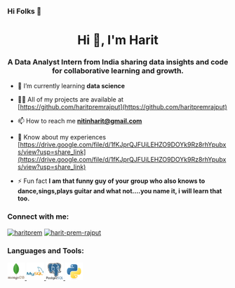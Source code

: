 ### Hi Folks 👋


<h1 align="center">Hi 👋, I'm Harit</h1>
<h3 align="center">A Data Analyst Intern from India sharing data insights and code for collaborative learning and growth.</h3>

- 🌱 I’m currently learning **data science**

- 👨‍💻 All of my projects are available at [https://github.com/haritpremrajput](https://github.com/haritpremrajput)

- 📫 How to reach me **nitinharit@gmail.com**

- 📄 Know about my experiences [https://drive.google.com/file/d/1fKJprQJFUiLEHZO9DOYk9Rz8rhYpubxs/view?usp=share_link](https://drive.google.com/file/d/1fKJprQJFUiLEHZO9DOYk9Rz8rhYpubxs/view?usp=share_link)

- ⚡ Fun fact **I am that funny guy of your group who also knows to dance,sings,plays guitar and what not....you name it, i will learn that too.**

<h3 align="left">Connect with me:</h3>
<p align="left">
<a href="https://twitter.com/haritprem" target="blank"><img align="center" src="https://raw.githubusercontent.com/rahuldkjain/github-profile-readme-generator/master/src/images/icons/Social/twitter.svg" alt="haritprem" height="30" width="40" /></a>
<a href="https://linkedin.com/in/harit-prem-rajput" target="blank"><img align="center" src="https://raw.githubusercontent.com/rahuldkjain/github-profile-readme-generator/master/src/images/icons/Social/linked-in-alt.svg" alt="harit-prem-rajput" height="30" width="40" /></a>
</p>

<h3 align="left">Languages and Tools:</h3>
<p align="left"> <a href="https://www.mongodb.com/" target="_blank" rel="noreferrer"> <img src="https://raw.githubusercontent.com/devicons/devicon/master/icons/mongodb/mongodb-original-wordmark.svg" alt="mongodb" width="40" height="40"/> </a> <a href="https://www.mysql.com/" target="_blank" rel="noreferrer"> <img src="https://raw.githubusercontent.com/devicons/devicon/master/icons/mysql/mysql-original-wordmark.svg" alt="mysql" width="40" height="40"/> </a> <a href="https://www.postgresql.org" target="_blank" rel="noreferrer"> <img src="https://raw.githubusercontent.com/devicons/devicon/master/icons/postgresql/postgresql-original-wordmark.svg" alt="postgresql" width="40" height="40"/> </a> <a href="https://www.python.org" target="_blank" rel="noreferrer"> <img src="https://raw.githubusercontent.com/devicons/devicon/master/icons/python/python-original.svg" alt="python" width="40" height="40"/> </a> </p>
